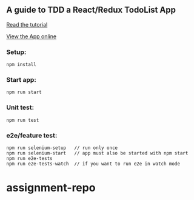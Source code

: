 ## A guide to TDD a React/Redux TodoList App

[Read the tutorial](https://medium.com/@sanjsanj/a-guide-to-tdd-a-react-redux-todolist-app-part-1-b8a200bb7091)

[View the App online](https://my-react-todolist.herokuapp.com/)

### Setup:
```
npm install
```

### Start app:
```
npm run start
```

### Unit test:
```
npm run test
```

### e2e/feature test:
```
npm run selenium-setup   // run only once
npm run selenium-start   // app must also be started with npm start
npm run e2e-tests
npm run e2e-tests-watch  // if you want to run e2e in watch mode
```
# assignment-repo
